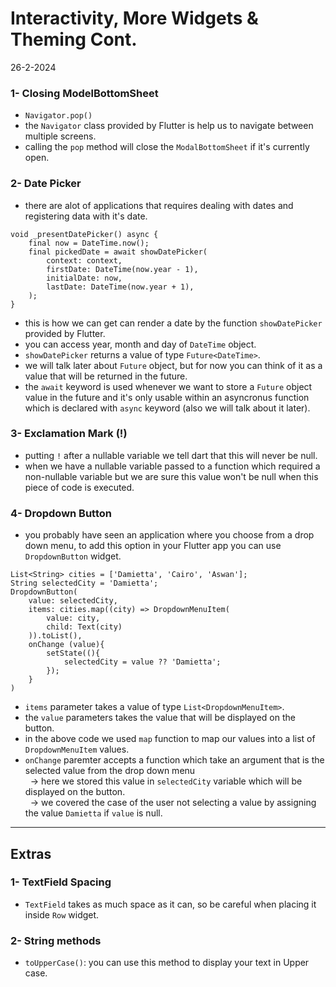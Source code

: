 # Interactivity, More Widgets & Theming Cont.
26-2-2024

### 1- Closing ModelBottomSheet
* `Navigator.pop()`
* the `Navigator` class provided by Flutter is help us to navigate between multiple screens.
* calling the `pop` method will close the `ModalBottomSheet` if it's currently open.

### 2- Date Picker
* there are alot of applications that requires dealing with dates and registering data with it's date.
```
void _presentDatePicker() async {
    final now = DateTime.now();
    final pickedDate = await showDatePicker(
        context: context,
        firstDate: DateTime(now.year - 1),
        initialDate: now,
        lastDate: DateTime(now.year + 1),
    );
}
```
* this is how we can get can render a date by the function `showDatePicker` provided by Flutter.
* you can access year, month and day of `DateTime` object.
* `showDatePicker` returns a value of type `Future<DateTime>`.
* we will talk later about `Future` object, but for now you can think of it as a value that will be returned in the future.
* the `await` keyword is used whenever we want to store a `Future` object value in the future and it's only usable within an asyncronus function which is declared with `async` keyword (also we will talk about it later).

### 3- Exclamation Mark (!)
* putting `!` after a nullable variable we tell dart that this will never be null.
* when we have a nullable variable passed to a function which required a non-nullable variable but we are sure this value won't be null when this piece of code is executed.

### 4- Dropdown Button
* you probably have seen an application where you choose from a drop down menu, to add this option in your Flutter app you can use `DropdownButton` widget.
```
List<String> cities = ['Damietta', 'Cairo', 'Aswan'];
String selectedCity = 'Damietta';
DropdownButton(
    value: selectedCity,
    items: cities.map((city) => DropdownMenuItem(
        value: city,
        child: Text(city)
    )).toList(),
    onChange (value){
        setState((){
            selectedCity = value ?? 'Damietta';
        });
    }
)
```
* `items` parameter takes a value of type `List<DropdownMenuItem>`.
* the `value` parameters takes the value that will be displayed on the button.
* in the above code we used `map` function to map our values into a list of `DropdownMenuItem` values.
* `onChange` paremter accepts a function which take an argument that is the selected value from the drop down menu<br>
&nbsp; -> here we stored this value in `selectedCity` variable which will be displayed on the button.<br>
&nbsp; -> we covered the case of the user not selecting a value by assigning the value `Damietta` if `value` is null.<br>

---

## Extras

### 1- TextField Spacing
* `TextField` takes as much space as it can, so be careful when placing it inside `Row` widget.

### 2- String methods
* `toUpperCase()`: you can use this method to display your text in Upper case.
